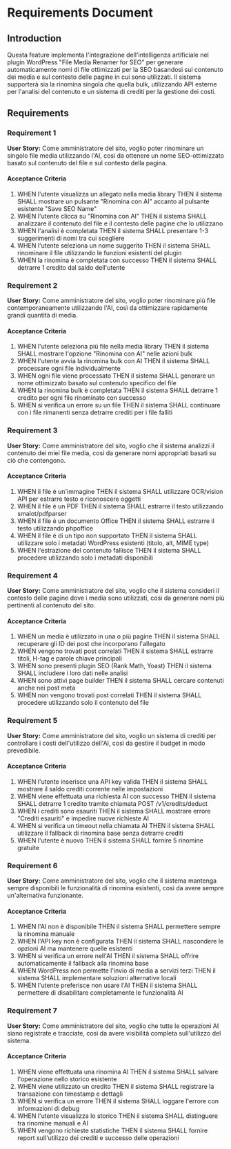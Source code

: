 # Requirements Document

## Introduction

Questa feature implementa l'integrazione dell'intelligenza artificiale nel plugin WordPress "File Media Renamer for SEO" per generare automaticamente nomi di file ottimizzati per la SEO basandosi sul contenuto dei media e sul contesto delle pagine in cui sono utilizzati. Il sistema supporterà sia la rinomina singola che quella bulk, utilizzando API esterne per l'analisi del contenuto e un sistema di crediti per la gestione dei costi.

## Requirements

### Requirement 1

**User Story:** Come amministratore del sito, voglio poter rinominare un singolo file media utilizzando l'AI, così da ottenere un nome SEO-ottimizzato basato sul contenuto del file e sul contesto della pagina.

#### Acceptance Criteria

1. WHEN l'utente visualizza un allegato nella media library THEN il sistema SHALL mostrare un pulsante "Rinomina con AI" accanto al pulsante esistente "Save SEO Name"
2. WHEN l'utente clicca su "Rinomina con AI" THEN il sistema SHALL analizzare il contenuto del file e il contesto delle pagine che lo utilizzano
3. WHEN l'analisi è completata THEN il sistema SHALL presentare 1-3 suggerimenti di nomi tra cui scegliere
4. WHEN l'utente seleziona un nome suggerito THEN il sistema SHALL rinominare il file utilizzando le funzioni esistenti del plugin
5. WHEN la rinomina è completata con successo THEN il sistema SHALL detrarre 1 credito dal saldo dell'utente

### Requirement 2

**User Story:** Come amministratore del sito, voglio poter rinominare più file contemporaneamente utilizzando l'AI, così da ottimizzare rapidamente grandi quantità di media.

#### Acceptance Criteria

1. WHEN l'utente seleziona più file nella media library THEN il sistema SHALL mostrare l'opzione "Rinomina con AI" nelle azioni bulk
2. WHEN l'utente avvia la rinomina bulk con AI THEN il sistema SHALL processare ogni file individualmente
3. WHEN ogni file viene processato THEN il sistema SHALL generare un nome ottimizzato basato sul contenuto specifico del file
4. WHEN la rinomina bulk è completata THEN il sistema SHALL detrarre 1 credito per ogni file rinominato con successo
5. WHEN si verifica un errore su un file THEN il sistema SHALL continuare con i file rimanenti senza detrarre crediti per i file falliti

### Requirement 3

**User Story:** Come amministratore del sito, voglio che il sistema analizzi il contenuto dei miei file media, così da generare nomi appropriati basati su ciò che contengono.

#### Acceptance Criteria

1. WHEN il file è un'immagine THEN il sistema SHALL utilizzare OCR/vision API per estrarre testo e riconoscere oggetti
2. WHEN il file è un PDF THEN il sistema SHALL estrarre il testo utilizzando smalot/pdfparser
3. WHEN il file è un documento Office THEN il sistema SHALL estrarre il testo utilizzando phpoffice
4. WHEN il file è di un tipo non supportato THEN il sistema SHALL utilizzare solo i metadati WordPress esistenti (titolo, alt, MIME type)
5. WHEN l'estrazione del contenuto fallisce THEN il sistema SHALL procedere utilizzando solo i metadati disponibili

### Requirement 4

**User Story:** Come amministratore del sito, voglio che il sistema consideri il contesto delle pagine dove i media sono utilizzati, così da generare nomi più pertinenti al contenuto del sito.

#### Acceptance Criteria

1. WHEN un media è utilizzato in una o più pagine THEN il sistema SHALL recuperare gli ID dei post che incorporano l'allegato
2. WHEN vengono trovati post correlati THEN il sistema SHALL estrarre titoli, H-tag e parole chiave principali
3. WHEN sono presenti plugin SEO (Rank Math, Yoast) THEN il sistema SHALL includere i loro dati nelle analisi
4. WHEN sono attivi page builder THEN il sistema SHALL cercare contenuti anche nei post meta
5. WHEN non vengono trovati post correlati THEN il sistema SHALL procedere utilizzando solo il contenuto del file


### Requirement 5

**User Story:** Come amministratore del sito, voglio un sistema di crediti per controllare i costi dell'utilizzo dell'AI, così da gestire il budget in modo prevedibile.

#### Acceptance Criteria

1. WHEN l'utente inserisce una API key valida THEN il sistema SHALL mostrare il saldo crediti corrente nelle impostazioni
2. WHEN viene effettuata una richiesta AI con successo THEN il sistema SHALL detrarre 1 credito tramite chiamata POST /v1/credits/deduct
3. WHEN i crediti sono esauriti THEN il sistema SHALL mostrare errore "Crediti esauriti" e impedire nuove richieste AI
4. WHEN si verifica un timeout nella chiamata AI THEN il sistema SHALL utilizzare il fallback di rinomina base senza detrarre crediti
5. WHEN l'utente è nuovo THEN il sistema SHALL fornire 5 rinomine gratuite

### Requirement 6

**User Story:** Come amministratore del sito, voglio che il sistema mantenga sempre disponibili le funzionalità di rinomina esistenti, così da avere sempre un'alternativa funzionante.

#### Acceptance Criteria

1. WHEN l'AI non è disponibile THEN il sistema SHALL permettere sempre la rinomina manuale
2. WHEN l'API key non è configurata THEN il sistema SHALL nascondere le opzioni AI ma mantenere quelle esistenti
3. WHEN si verifica un errore nell'AI THEN il sistema SHALL offrire automaticamente il fallback alla rinomina base
4. WHEN WordPress non permette l'invio di media a servizi terzi THEN il sistema SHALL implementare soluzioni alternative locali
5. WHEN l'utente preferisce non usare l'AI THEN il sistema SHALL permettere di disabilitare completamente le funzionalità AI

### Requirement 7

**User Story:** Come amministratore del sito, voglio che tutte le operazioni AI siano registrate e tracciate, così da avere visibilità completa sull'utilizzo del sistema.

#### Acceptance Criteria

1. WHEN viene effettuata una rinomina AI THEN il sistema SHALL salvare l'operazione nello storico esistente
2. WHEN viene utilizzato un credito THEN il sistema SHALL registrare la transazione con timestamp e dettagli
3. WHEN si verifica un errore THEN il sistema SHALL loggare l'errore con informazioni di debug
4. WHEN l'utente visualizza lo storico THEN il sistema SHALL distinguere tra rinomine manuali e AI
5. WHEN vengono richieste statistiche THEN il sistema SHALL fornire report sull'utilizzo dei crediti e successo delle operazioni